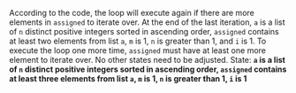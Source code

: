 According to the code, the loop will execute again if there are more elements in `assigned` to iterate over. At the end of the last iteration, `a` is a list of `n` distinct positive integers sorted in ascending order, `assigned` contains at least two elements from list `a`, `m` is 1, `n` is greater than 1, and `i` is 1. To execute the loop one more time, `assigned` must have at least one more element to iterate over. No other states need to be adjusted.
State: **`a` is a list of `n` distinct positive integers sorted in ascending order, `assigned` contains at least three elements from list `a`, `m` is 1, `n` is greater than 1, `i` is 1**